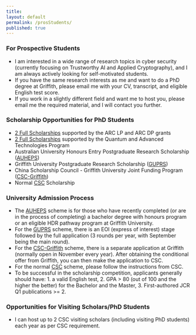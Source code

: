 ```yaml
---
title:
layout: default
permalink: /prosStudents/
published: true
---
```

### For Prospective Students
- I am interested in a wide range of research topics in cyber security (currently focusing on Trustworthy AI and Applied Cryptography), and I am always actively looking for self-motivated students. 
- If you have the same research interests as me and want to do a PhD degree at Griffith, please email me with your CV, transcript, and eligible English test score.
- If you work in a slightly different field and want me to host you, please email me the required material, and I will contact you further. 


<!--### For prospective students
I totally understand your eagerness to get accepted to start your Ph.D. journey as early as possible (I have had the same experience at your age), but this is just not how the scholarship selection and admission process work. As a research student, you need to invest a huge amount of time in researching the scholarship selection and admission process of your target supervisor and university/organization. At this stage, my experience and advice could help you accelerate this process and make you more competitive in selection. So, I recommend you drop me an email to express your interest sooner rather than later. 
-->

<!-- ### Scholarship Opportunities for PhD Students (long-running schemes) -->
### Scholarship Opportunities for PhD Students
- [2 Full Scholarships]({{site.baseurl}}/CFP/AI-HDR-Adv) supported by the ARC LP and ARC DP grants
- [2 Full Scholarships]({{site.baseurl}}/CFP/HDR-Adv) supported by the Quantum and Advanced Technologies Program
- Australian University Honours Entry Postgraduate Research Scholarship ([AUHEPS](https://www.griffith.edu.au/research-study/scholarships/griffith-university-honours-entry-postgraduate-research))
- Griffith University Postgraduate Research Scholarship ([GUPRS](https://www.griffith.edu.au/research-study/scholarships/guprs))
- China Scholarship Council - Griffith University Joint Funding Program ([CSC-Griffith](https://www.griffith.edu.au/research-study/scholarships/csc-gu-phd-scholarship))
- Normal [CSC](https://www.csc.edu.cn/chuguo) Scholarship


### University Admission Process
- The [AUHEPS](https://www.griffith.edu.au/research-study/scholarships/griffith-university-honours-entry-postgraduate-research) scheme is for those who have recently completed (or are in the process of completing) a bachelor degree with honours program or an eligible HDR pathway program at Griffith University.
- For the [GUPRS](https://www.griffith.edu.au/research-study/scholarships/guprs) scheme, there is an EOI (express of interest) stage followed by the full application (3 rounds per year, with September being the main round).
- For the [CSC-Griffith](https://www.griffith.edu.au/research-study/scholarships/csc-gu-phd-scholarship) scheme, there is a separate application at Griffith (normally open in November every year). After obtaining the conditional offer from Griffith, you can then make the application to CSC.
- For the normal [CSC](https://www.csc.edu.cn/chuguo) scheme, please follow the instructions from CSC.
- To be successful in the scholarship competition, applicants generally should have: 1. a valid English test, 2. GPA > 80 (out of 100 and the higher the better) for the Bachelor and the Master, 3. First-authored JCR Q1 publications >= 2.

### Opportunities for Visiting Scholars/PhD Students
- I can host up to 2 CSC visiting scholars (including visiting PhD students) each year as per CSC requirement.